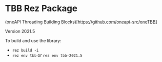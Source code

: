 # TBB Rez Package

(oneAPI Threading Building Blocks)[https://github.com/oneapi-src/oneTBB]

Version 2021.5

To build and use the library:
- `rez build -i`
- `rez env tbb` or `rez env tbb-2021.5`

